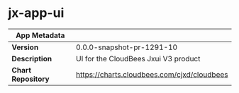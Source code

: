 # jx-app-ui

|App Metadata||
|---|---|
| **Version** | 0.0.0-snapshot-pr-1291-10 |
| **Description** | UI for the CloudBees Jxui V3 product |
| **Chart Repository** | https://charts.cloudbees.com/cjxd/cloudbees |
